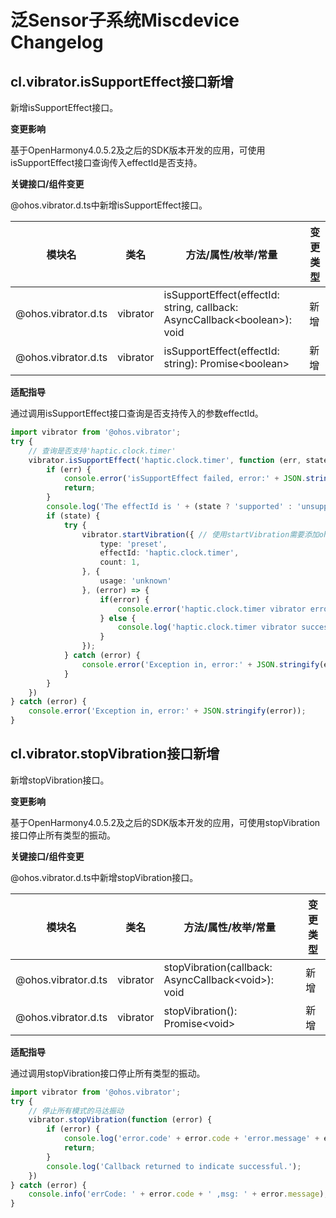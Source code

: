 # 泛Sensor子系统Miscdevice Changelog

## cl.vibrator.isSupportEffect接口新增

新增isSupportEffect接口。

**变更影响**

基于OpenHarmony4.0.5.2及之后的SDK版本开发的应用，可使用isSupportEffect接口查询传入effectId是否支持。

**关键接口/组件变更**

@ohos.vibrator.d.ts中新增isSupportEffect接口。

| 模块名 | 类名 | 方法/属性/枚举/常量 | 变更类型 |
|  -- | -- | -- | -- |
| @ohos.vibrator.d.ts | vibrator | isSupportEffect(effectId: string, callback: AsyncCallback&lt;boolean&gt;): void | 新增 |
| @ohos.vibrator.d.ts | vibrator | isSupportEffect(effectId: string): Promise&lt;boolean&gt; | 新增 |

**适配指导**<br>

通过调用isSupportEffect接口查询是否支持传入的参数effectId。

```ts
import vibrator from '@ohos.vibrator';
try {
    // 查询是否支持'haptic.clock.timer'
    vibrator.isSupportEffect('haptic.clock.timer', function (err, state) {
        if (err) {
            console.error('isSupportEffect failed, error:' + JSON.stringify(err));
            return;
        }
        console.log('The effectId is ' + (state ? 'supported' : 'unsupported'));
        if (state) {
            try {
                vibrator.startVibration({ // 使用startVibration需要添加ohos.permission.VIBRATE权限
                    type: 'preset',
                    effectId: 'haptic.clock.timer',
                    count: 1,
                }, {
                    usage: 'unknown'
                }, (error) => {
                    if(error) {
                        console.error('haptic.clock.timer vibrator error:'  + JSON.stringify(error));
                    } else {
                        console.log('haptic.clock.timer vibrator success');
                    }
                });
            } catch (error) {
                console.error('Exception in, error:' + JSON.stringify(error));
            }
        }
    })
} catch (error) {
    console.error('Exception in, error:' + JSON.stringify(error));
}
```

## cl.vibrator.stopVibration接口新增

新增stopVibration接口。

**变更影响**

基于OpenHarmony4.0.5.2及之后的SDK版本开发的应用，可使用stopVibration接口停止所有类型的振动。

**关键接口/组件变更**

@ohos.vibrator.d.ts中新增stopVibration接口。

| 模块名              | 类名     | 方法/属性/枚举/常量                                      | 变更类型 |
| ------------------- | -------- | -------------------------------------------------------- | -------- |
| @ohos.vibrator.d.ts | vibrator | stopVibration(callback: AsyncCallback&lt;void&gt;): void | 新增     |
| @ohos.vibrator.d.ts | vibrator | stopVibration(): Promise&lt;void&gt;                     | 新增     |

**适配指导**<br>

通过调用stopVibration接口停止所有类型的振动。

```ts
import vibrator from '@ohos.vibrator';
try {
    // 停止所有模式的马达振动
    vibrator.stopVibration(function (error) {
        if (error) {
            console.log('error.code' + error.code + 'error.message' + error.message);
            return;
        }
        console.log('Callback returned to indicate successful.');
    })
} catch (error) {
    console.info('errCode: ' + error.code + ' ,msg: ' + error.message);
}
```

